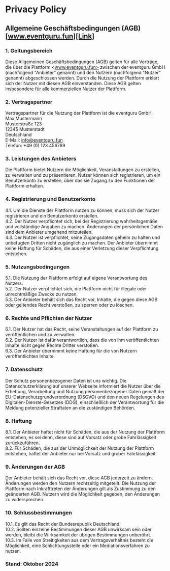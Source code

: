 # Privacy Policy

## Allgemeine Geschäftsbedingungen (AGB) [www.eventguru.fun][Link]

### 1. Geltungsbereich

Diese Allgemeinen Geschäftsbedingungen (AGB) gelten für alle Verträge, die über die Plattform <www.eventguru.fun> zwischen der eventguru GmbH (nachfolgend "Anbieter" genannt) und den Nutzern (nachfolgend "Nutzer" genannt) abgeschlossen werden. Durch die Nutzung der Plattform erklärt sich der Nutzer mit diesen AGB einverstanden. Diese AGB gelten insbesondere für alle kommerziellen Nutzer der Plattform.

### 2. Vertragspartner

Vertragspartner für die Nutzung der Plattform ist die
eventguru GmbH  
Max Mustermann  
Musterstraße 123  
12345 Musterstadt  
Deutschland  
E-Mail: [info@eventguru.fun][Kontakt]  
Telefon: +49 (0) 123 456789

### 3. Leistungen des Anbieters

Die Plattform bietet Nutzern die Möglichkeit, Veranstaltungen zu erstellen, zu verwalten und zu präsentieren. Nutzer können sich registrieren, um ein Benutzerkonto zu erstellen, über das sie Zugang zu den Funktionen der Plattform erhalten.

### 4. Registrierung und Benutzerkonto

4.1. Um die Dienste der Plattform nutzen zu können, muss sich der Nutzer registrieren und ein Benutzerkonto erstellen.  
4.2. Der Nutzer verpflichtet sich, bei der Registrierung wahrheitsgemäße und vollständige Angaben zu machen. Änderungen der persönlichen Daten sind dem Anbieter umgehend mitzuteilen.  
4.3. Der Nutzer ist verpflichtet, seine Zugangsdaten geheim zu halten und unbefugten Dritten nicht zugänglich zu machen. Der Anbieter übernimmt keine Haftung für Schäden, die aus einer Verletzung dieser Verpflichtung entstehen.

### 5. Nutzungsbedingungen

5.1. Die Nutzung der Plattform erfolgt auf eigene Verantwortung des Nutzers.  
5.2. Der Nutzer verpflichtet sich, die Plattform nicht für illegale oder unrechtmäßige Zwecke zu nutzen.  
5.3. Der Anbieter behält sich das Recht vor, Inhalte, die gegen diese AGB oder geltendes Recht verstoßen, zu sperren oder zu löschen.

### 6. Rechte und Pflichten der Nutzer

6.1. Der Nutzer hat das Recht, seine Veranstaltungen auf der Plattform zu veröffentlichen und zu verwalten.  
6.2. Der Nutzer ist dafür verantwortlich, dass die von ihm veröffentlichten Inhalte nicht gegen Rechte Dritter verstoßen.  
6.3. Der Anbieter übernimmt keine Haftung für die von Nutzern veröffentlichten Inhalte.

### 7. Datenschutz

Der Schutz personenbezogener Daten ist uns wichtig. Die Datenschutzerklärung auf unserer Webseite informiert die Nutzer über die Erhebung, Verarbeitung und Nutzung personenbezogener Daten gemäß der EU-Datenschutzgrundverordnung (DSGVO) und den neuen Regelungen des Digitalen-Dienste-Gesetzes (DDG), einschließlich der Verantwortung für die Meldung potenzieller Straftaten an die zuständigen Behörden.

### 8. Haftung

8.1. Der Anbieter haftet nicht für Schäden, die aus der Nutzung der Plattform entstehen, es sei denn, diese sind auf Vorsatz oder grobe Fahrlässigkeit zurückzuführen.  
8.2. Für Schäden, die aus der Unmöglichkeit der Nutzung der Plattform entstehen, haftet der Anbieter nur bei Vorsatz und grober Fahrlässigkeit.

### 9. Änderungen der AGB

Der Anbieter behält sich das Recht vor, diese AGB jederzeit zu ändern. Änderungen werden den Nutzern rechtzeitig mitgeteilt. Die Nutzung der Plattform nach Inkrafttreten der Änderungen gilt als Zustimmung zu den geänderten AGB. Nutzern wird die Möglichkeit gegeben, den Änderungen zu widersprechen.

### 10. Schlussbestimmungen

10.1. Es gilt das Recht der Bundesrepublik Deutschland.  
10.2. Sollten einzelne Bestimmungen dieser AGB unwirksam sein oder werden, bleibt die Wirksamkeit der übrigen Bestimmungen unberührt.  
10.3. Im Falle von Streitigkeiten aus dem Vertragsverhältnis besteht die Möglichkeit, eine Schlichtungsstelle oder ein Mediationsverfahren zu nutzen.

### Stand: Oktober 2024

<!--Link für website-->
[Link]: https://www.eventguru.fun

<!--öffnet Email Progrqamm mit ausgefüllter Adresse Betreff und Grußformel im body-->
[kontakt]: mailto:hallo@eventguru.fun?subject=AGB%20Fragen%20und%20Anmerkungen&body=Hallo%20Eventguru%20Team%2C%0D%0A%0D%0A